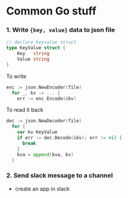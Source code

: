 # Common Go stuff

### 1. Write `{key, value}` data to json file



```go
// declare keyvalue struct
type KeyValue struct {
	Key   string
	Value string
}
```



To write

```go
enc := json.NewEncoder(file)
  for _, kv := ... {
    err := enc.Encode(&kv)
```



  To read it back

```go
dec := json.NewDecoder(file)
  for {
    var kv KeyValue
    if err := dec.Decode(&kv); err != nil {
      break
    }
    kva = append(kva, kv)
  }


```



### 2. Send slack message to a channel



- create an app in slack

  